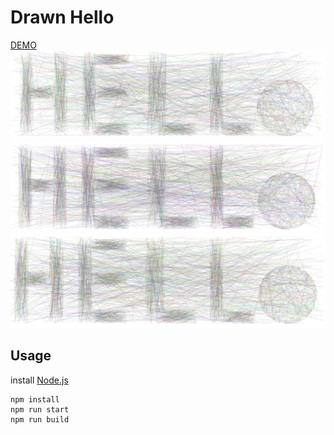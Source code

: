 # Drawn Hello
[DEMO](https://thomomit.github.io/heymoon/build/)
![Shoot](drawnhelloshot.png)
![Shoot](drawnhelloshot2.png)
![Shoot](drawnhelloshot3.png)

## Usage

install [Node.js](https://nodejs.org)

```
npm install
npm run start
npm run build
```